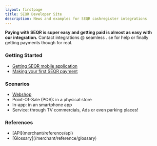 ```yaml
---
layout: firstpage
title: SEQR Developer Site
description: News and examples for SEQR cashregister integrations
---
```


**Paying with SEQR is super easy and getting paid is almost as easy with our integration.**
  Contact integrations @ seamless . se for help or finally getting payments though for real. 

<div class="boxes">
 <div class="box">
  <h3>Getting Started</h3>
  <ul>
   <li><a href="app/">Getting SEQR mobile application</a></li>
   <li><a href="merchant/payment">Making your first SEQR payment</a></li>
  </ul>
 </div>
 <div class="box">
  <h3>Scenarios</h3>
  <ul>
   <li><a href="/merchant/webshop">Webshop</a></li>
   <li>Point-Of-Sale (POS): in a physical store</li>
   <li>In-app: in an smartphone app</li>
   <li>Service: through TV commercials, Ads or even parking places!</li>
  </ul>
 </div>
 
 <div class="box">
  <h3>References</h3> 
  <ul>
   <li>[API](merchant/reference/api)</li>
   <li>[Glossary](/merchant/reference/glossary)</li>
  </ul>
 </div>

 
</div>


